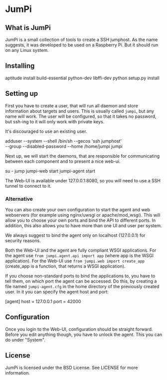 # JumPi

## What is JumPi

JumPi is a small collection of tools to create a SSH jumphost. As the
name suggests, it was developed to be used on a Raspberry Pi. But it
should run on any Linux system.

## Installing

   aptitude install build-essential python-dev libffi-dev
   python setup.py install

## Setting up

First you have to create a user, that will run all daemon and store information
about targets and users. This is usually called `jumpi`, but any name will work.
The user will be configured, so that it takes no password, but ssh-ing to it
will only work with private keys.

It's discouraged to use an existing user.

   adduser --system --shell /bin/sh --gecos 'ssh jumphost' \
   --group --disabled-password --home /home/jumpi jumpi

Next up, we will start the daemons, that are responsible for communicating
between each component and to present a nice web-ui.

   su - jump
   jumpi-web start
   jumpi-agent start

The Web-UI is available under 127.0.0.1:8080, so you will need to use
a SSH tunnel to connect to it.

### Alternative

You can also create your own configuration to start the agent and web webservers
(for example using nginx/uwsgi or apache/mod\_wsgi). This will allow you to choose
your own ports and bind the API to different ports. In addition, this also allows
you to have more than one UI and user per system.

We always suggest to bind the agent only on localhost (127.0.0.1) for security
reasons.

Both the Web-UI and the agent are fully compliant WSGI applications. For the agent
use `from jumpi.agent.api import app` (where app is the WSGI application). For
the Web-UI use `from jumpi.web import create_app` (create\_app is a function, that
returns a WSGI application).

If you choose non-standard ports to bind the applications to, you have to tell
them, on which port the agent can be accessed. Do this, by creating a file named
`jumpi-agent.cfg` in the home directory of the previously created user. In it
you can specify the agent host and port:


   [agent]
   host = 127.0.0.1
   port = 42000

## Configuration

Once you login to the Web-UI, configuration should be straight forward. Before
you edit anything though, you have to unlock the agent. This you can do under
"System".

## License

JumPi is licensed under the BSD License. See LICENSE for more information.

